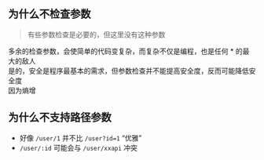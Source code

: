 ## 为什么不检查参数
> 有些参数检查是必要的，但这里没有这种参数

多余的检查参数，会使简单的代码变复杂，而复杂不仅是编程，也是任何 * 的最大的敌人  
是的，安全是程序最基本的需求，但参数检查并不能提高安全度，反而可能降低安全度  
因为熵增

## 为什么不支持路径参数
+ 好像 ```/user/1``` 并不比 ```/user?id=1``` “优雅”
+ ```/user/:id``` 可能会与 ```/user/xxapi``` 冲突